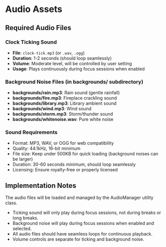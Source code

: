 # Audio Assets

## Required Audio Files

### Clock Ticking Sound
- **File**: `clock-tick.mp3` (or `.wav`, `.ogg`)
- **Duration**: 1-2 seconds (should loop seamlessly)
- **Volume**: Moderate level, will be controlled by user setting
- **Usage**: Plays continuously during focus sessions when enabled

### Background Noise Files (in backgrounds/ subdirectory)
- **backgrounds/rain.mp3**: Rain sound (gentle rainfall)
- **backgrounds/fire.mp3**: Fireplace crackling sound
- **backgrounds/library.mp3**: Library ambient sound
- **backgrounds/wind.mp3**: Wind sound
- **backgrounds/storm.mp3**: Storm/thunder sound
- **backgrounds/whitenoise.wav**: Pure white noise

### Sound Requirements
- Format: MP3, WAV, or OGG for web compatibility
- Quality: 44.1kHz, 16-bit minimum
- File size: Keep under 500KB for quick loading (background noises can be larger)
- Duration: 30-60 seconds minimum, should loop seamlessly
- Licensing: Ensure royalty-free or properly licensed

## Implementation Notes
The audio files will be loaded and managed by the AudioManager utility class.
- Ticking sound will only play during focus sessions, not during breaks or long breaks.
- Background noise will play during focus sessions when enabled and selected.
- All audio files should have seamless loops for continuous playback.
- Volume controls are separate for ticking and background noise.